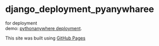 # django_deployment_pyanywharee
for deployment
<br>demo: [pythonanywhere deployment](https://kotebeg.pythonanywhere.com/app26/).


This site was built using [GitHub Pages](https://pages.github.com/)
